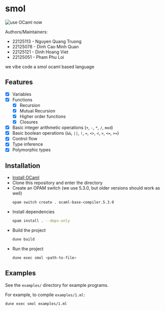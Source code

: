 # smol

![use OCaml now](https://i.imgur.com/GDeYO4m.png)

Authors/Maintainers:
- 22125113 - Nguyen Quang Truong
- 22125078 - Dinh Cao Minh Quan
- 22125121 - Dinh Hoang Viet
- 22125051 - Pham Phu Loi

we vibe code a smol ocaml based language

## Features

- [x] Variables
- [x] Functions
    - [x] Recursion
    - [x] Mutual Recursion
    - [x] Higher order functions
    - [x] Closures
- [x] Basic integer arithmetic operations (`+`, `-`, `*`, `/`, `mod`)
- [x] Basic boolean operations (`&&`, `||`, `!`, `=`, `<>`, `<`, `>`, `<=`, `>=`)
- [x] Control flow
- [x] Type inference
- [x] Polymorphic types

## Installation

- [Install OCaml](https://ocaml.org/docs/install.html)
- Clone this repository and enter the directory
- Create an OPAM switch (we use 5.3.0, but older versions should work as well)
    ```sh
    opam switch create . ocaml-base-compiler.5.3.0
    ```
- Install dependencies
    ```sh
    opam install . --deps-only
    ```
- Build the project
    ```sh
    dune build
    ```
- Run the project
    ```sh
    dune exec smol <path-to-file>
    ```

## Examples

See the `examples/` directory for example programs.

For example, to compile `examples/1.ml`:

```sh
dune exec smol examples/1.ml
```
